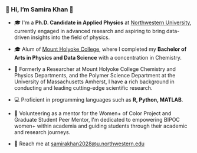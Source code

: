 ### 👋 Hi, I’m Samira Khan 👋

- 🎓 I'm a **Ph.D. Candidate in Applied Physics** at [Northwestern University](https://www.northwestern.edu), currently engaged in advanced research and aspiring to bring data-driven insights into the field of physics.

- 🎓 Alum of [Mount Holyoke College](https://www.mtholyoke.edu), where I completed my **Bachelor of Arts in Physics and Data Science** with a concentration in Chemistry.

- 🔬 Formerly a Researcher at Mount Holyoke College Chemistry and Physics Departments, and the Polymer Science Department at the University of Massachusetts Amherst, I have a rich background in conducting and leading cutting-edge scientific research.

- 💻 Proficient in programming languages such as **R, Python, MATLAB**.
  
- 🌟 Volunteering as a mentor for the Women+ of Color Project and Graduate Student Peer Mentor, I'm dedicated to empowering BIPOC women+ within academia and guiding students through their academic and research journeys.

- 📧 Reach me at [samirakhan2028@u.northwestern.edu](mailto:samirakhan2028@u.northwestern.edu) 

<!---
samirawkhan/samirawkhan is a ✨ special ✨ repository because its `README.md` (this file) appears on your GitHub profile.
You can click the Preview link to take a look at your changes.
--->
